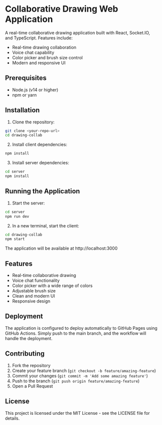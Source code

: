 # Collaborative Drawing Web Application

A real-time collaborative drawing application built with React, Socket.IO, and TypeScript. Features include:
- Real-time drawing collaboration
- Voice chat capability
- Color picker and brush size control
- Modern and responsive UI

## Prerequisites

- Node.js (v14 or higher)
- npm or yarn

## Installation

1. Clone the repository:
```bash
git clone <your-repo-url>
cd drawing-collab
```

2. Install client dependencies:
```bash
npm install
```

3. Install server dependencies:
```bash
cd server
npm install
```

## Running the Application

1. Start the server:
```bash
cd server
npm run dev
```

2. In a new terminal, start the client:
```bash
cd drawing-collab
npm start
```

The application will be available at http://localhost:3000

## Features

- Real-time collaborative drawing
- Voice chat functionality
- Color picker with a wide range of colors
- Adjustable brush size
- Clean and modern UI
- Responsive design

## Deployment

The application is configured to deploy automatically to GitHub Pages using GitHub Actions. Simply push to the main branch, and the workflow will handle the deployment.

## Contributing

1. Fork the repository
2. Create your feature branch (`git checkout -b feature/amazing-feature`)
3. Commit your changes (`git commit -m 'Add some amazing feature'`)
4. Push to the branch (`git push origin feature/amazing-feature`)
5. Open a Pull Request

## License

This project is licensed under the MIT License - see the LICENSE file for details.
